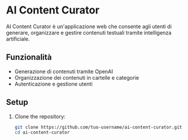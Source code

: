 # AI Content Curator

AI Content Curator è un'applicazione web che consente agli utenti di generare, organizzare e gestire contenuti testuali tramite intelligenza artificiale.

## Funzionalità
- Generazione di contenuti tramite OpenAI
- Organizzazione dei contenuti in cartelle e categorie
- Autenticazione e gestione utenti

## Setup
1. Clone the repository:
   ```bash
   git clone https://github.com/tuo-username/ai-content-curator.git
   cd ai-content-curator

